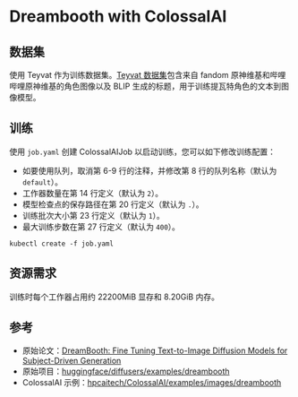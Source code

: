 # Dreambooth with ColossalAI

## 数据集

使用 Teyvat 作为训练数据集。[Teyvat 数据集](https://huggingface.co/datasets/Fazzie/Teyvat)包含来自 fandom 原神维基和哔哩哔哩原神维基的角色图像以及 BLIP 生成的标题，用于训练提瓦特角色的文本到图像模型。

## 训练

使用 `job.yaml` 创建 ColossalAIJob 以启动训练，您可以如下修改训练配置：

* 如要使用队列，取消第 6-9 行的注释，并修改第 8 行的队列名称（默认为 `default`）。
* 工作器数量在第 14 行定义（默认为 `2`）。
* 模型检查点的保存路径在第 20 行定义（默认为 `.`）。
* 训练批次大小第 23 行定义（默认为 `1`）。
* 最大训练步数在第 27 行定义（默认为 `400`）。

```shell
kubectl create -f job.yaml
```

## 资源需求

训练时每个工作器占用约 22200MiB 显存和 8.20GiB 内存。

## 参考

* 原始论文：[DreamBooth: Fine Tuning Text-to-Image Diffusion Models for Subject-Driven Generation](https://arxiv.org/abs/2208.12242)
* 原始项目：[huggingface/diffusers/examples/dreambooth](https://github.com/huggingface/diffusers/tree/main/examples/dreambooth)
* ColossalAI 示例：[hpcaitech/ColossalAI/examples/images/dreambooth](https://github.com/hpcaitech/ColossalAI/tree/main/examples/images/dreambooth)
